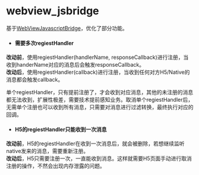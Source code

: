 # webview_jsbridge
基于[WebViewJavascriptBridge](https://github.com/marcuswestin/WebViewJavascriptBridge)，优化了部分功能。

- #### 需要多次regiestHandler
**改动前**，使用regiestHandler(handlerName, responseCallback)进行注册，当收到handerName对应的消息后会触发responseCallback。<br>
**改动后**，使用regiestHandler(callback)进行注册，当收到任何对方H5/Native的消息都会触发callback。<br>

单个regiestHandler，只有提前注册了，才会收到对应消息，其他的未注册的消息都无法收到，扩展性极差，需要技术提前感知业务。取消单个regiestHandler后，无需单个注册也可以收到所有消息，只需要对消息进行过滤转换，最终执行对应的回调。

- #### H5的regiestHandler只能收到一次消息
**改动前**，H5的regiestHandler在收到一次消息后，就会被删除，若想继续监听native发来的消息，需要重新注册。<br>
**改动后**，H5只需要注册一次，一直能收到消息。这样就需要H5页面手动进行取消注册的操作，不然会出现内存泄露的问题。<br>

